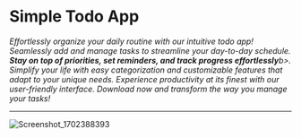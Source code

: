 # Simple Todo App

<p><i>Effortlessly organize your daily routine with our intuitive todo app! Seamlessly add and manage tasks to streamline your day-to-day schedule.<b> Stay on top of priorities, set reminders, and track progress effortlessly</b>b>. Simplify your life with easy categorization and customizable features that adapt to your unique needs. Experience productivity at its finest with our user-friendly interface. Download now and transform the way you manage your tasks!</i></p>
<hr>

![Screenshot_1702388393](https://github.com/DevByShahzaib/Simple-Todo-App/assets/108393358/d8e894b5-05d2-46dd-ac6e-9f283a63f112)

